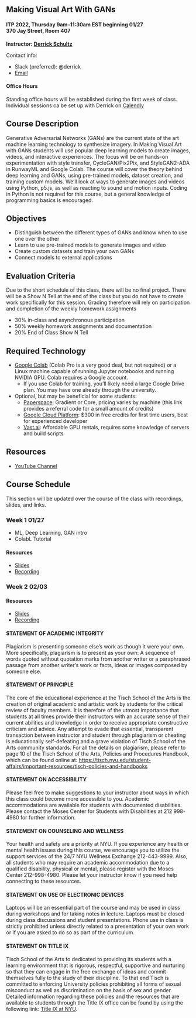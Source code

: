 ## Making Visual Art With GANs
#### ITP 2022, Thursday 9am–11:30am EST beginning 01/27 <br/>370 Jay Street, Room 407

**Instructor: [Derrick Schultz](https://artificial-images.com/)**

Contact info:
* Slack (preferred): @derrick
* [Email](mailto:dvsmethid@gmail.com)

#### Office Hours
Standing office hours will be established during the first week of class. Individual sessions ca be set up with Derrick on [Calendly](https://calendly.com/derrick-schultz/itp-gans-1-1)

## Course Description

Generative Adversarial Networks (GANs) are the current state of the art machine learning technology to synthesize imagery. In Making Visual Art with GANs students will use popular deep learning models to create images, videos, and interactive experiences. The focus will be on hands-on experimentation with style transfer, CycleGAN/Pix2Pix, and StyleGAN2-ADA in RunwayML and Google Colab. The course will cover the theory behind deep learning and GANs, using pre-trained models, dataset creation, and training custom models. We’ll look at ways to generate images and videos using Python, p5.js, as well as reacting to sound and motion inputs. Coding in Python is not required for this course, but a general knowledge of programming basics is encouraged.

## Objectives
* Distinguish between the different types of GANs and know when to use one over the other
* Learn to use pre-trained models to generate images and video
* Create custom datasets and train your own GANs
* Connect models to external applications

## Evaluation Criteria

Due to the short schedule of this class, there will be no final project. There will be a Show N Tell at the end of the class but you do not have to create work specifically for this session. Grading therefore will rely on participation and completion of the weekly homework assignments

* 30% in-class and asynchronous participation
* 50% weekly homework assignments and documentation
* 20% End of Class Show N Tell

## Required Technology
* [Google Colab](https://colab.research.google.com/) (Colab Pro is a very good deal, but not required) or a Linux machine capable of running Jupyter notebooks and running NVIDIA GPU. Colab requires a Google account.
  * If you use Colab for training, you’ll likely need a large Google Drive plan. You may have one already through the university.
* Optional, but may be beneficial for some students: 
  * [Paperspace](https://console.paperspace.com/signup?R=W7JWC8C): Gradient or Core, pricing varies by machine (this link provides a referral code for a small amount of credits)
  * [Google Cloud Platform](https://cloud.google.com/): $300 in free credits for first time users, best for experienced developer
  * [Vast.ai](https://vast.ai/): Affordable GPU rentals, requires some knowledge of servers and build scripts

## Resources
* [YouTube Channel](https://www.youtube.com/channel/UCaZuPdmZ380SFUMKHVsv_AA)

## Course Schedule

This section will be updated over the course of the class with recordings, slides, and links.

### Week 1 01/27
* ML, Deep Learning, GAN intro
* ColabL Tutorial

#### Resources
* [Slides](https://docs.google.com/presentation/d/1iLxZWTGDSHE5amIjchLkKOd_AOYTmLipsTm3qB2GZ4M/edit?usp=sharing)
* [Recording](https://youtu.be/MR-J6abDZ2Q)


### Week 2 02/03

#### Resources
* [Slides](https://docs.google.com/presentation/d/1AS5L2e-jALlMFTicDNvHlWdO_n5ht2r4QaUZDBNcs7M/edit?usp=sharing)
* [Recording](https://youtu.be/bGaLea9meyY)

  
#### STATEMENT OF ACADEMIC INTEGRITY 

Plagiarism is presenting someone else’s work as though it were your own. More specifically, plagiarism is to present as your own: A sequence of words quoted without quotation marks from another writer or a paraphrased passage from another writer’s work or facts, ideas or images composed by someone else.

#### STATEMENT OF PRINCIPLE

The core of the educational experience at the Tisch School of the Arts is the creation of original academic and artistic work by students for the critical review of faculty members.  It is therefore of the utmost importance that students at all times provide their instructors with an accurate sense of their current abilities and knowledge in order to receive appropriate constructive criticism and advice.  Any attempt to evade that essential, transparent transaction between instructor and student through plagiarism or cheating is educationally self-defeating and a grave violation of Tisch School of the Arts community standards.  For all the details on plagiarism, please refer to page 10 of the Tisch School of the Arts, Policies and Procedures Handbook, which can be found online at: https://tisch.nyu.edu/student-affairs/important-resources/tisch-policies-and-handbooks

#### STATEMENT ON ACCESSIBILITY

Please feel free to make suggestions to your instructor about ways in which this class could become more accessible to you.  Academic accommodations are available for students with documented disabilities. Please contact the Moses Center for Students with Disabilities at 212 998-4980 for further information.

#### STATEMENT ON COUNSELING AND WELLNESS

Your health and safety are a priority at NYU. If you experience any health or mental health issues during this course, we encourage you to utilize the support services of the 24/7 NYU Wellness Exchange 212-443-9999. Also, all students who may require an academic accommodation due to a qualified disability, physical or mental, please register with the Moses Center 212-998-4980. Please let your instructor know if you need help connecting to these resources.

#### STATEMENT ON USE OF ELECTRONIC DEVICES

Laptops will be an essential part of the course and may be used in class during workshops and for taking notes in lecture. Laptops must be closed during class discussions and student presentations.  Phone use in class is strictly prohibited unless directly related to a presentation of your own work or if you are asked to do so as part of the curriculum.

#### STATEMENT ON TITLE IX

Tisch School of the Arts to dedicated to providing its students with a learning environment that is rigorous, respectful, supportive and nurturing so that they can engage in the free exchange of ideas and commit themselves fully to the study of their discipline. To that end Tisch is committed to enforcing University policies prohibiting all forms of sexual misconduct as well as discrimination on the basis of sex and gender.  Detailed information regarding these policies and the resources that are available to students through the Title IX office can be found by using the following link: [Title IX at NYU](https://www.nyu.edu/about/policies-guidelines-compliance/equal-opportunity/title9.html).

